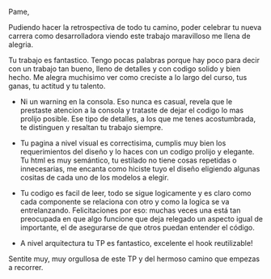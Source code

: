 Pame, 

Pudiendo hacer la retrospectiva de todo tu camino, poder celebrar tu nueva carrera como desarrolladora viendo este trabajo maravilloso me llena de alegria. 

Tu trabajo es fantastico. Tengo pocas palabras porque hay poco para decir con un trabajo tan bueno, lleno de detalles y con codigo solido y bien hecho. Me alegra muchisimo ver como creciste a lo largo del curso, tus ganas, tu actitud y tu talento. 

- Ni un warning en la consola. Eso nunca es casual, revela que le prestaste atencion a la consola y trataste de dejar el codigo lo mas prolijo posible. Ese tipo de detalles, a los que me tenes acostumbrada, te distinguen y resaltan tu trabajo siempre. 

- Tu pagina a nivel visual es correctisima, cumplis muy bien los requerimientos del diseño y lo haces con un codigo prolijo y elegante. Tu html es muy semántico, tu estilado no tiene cosas repetidas o innecesarias, me encanta como hiciste tuyo el diseño eligiendo algunas cositas de cada uno de los modelos a elegir. 

- Tu codigo es facil de leer, todo se sigue logicamente y es claro como cada componente se relaciona con otro y como la logica se va entrelanzando. Felicitaciones por eso: muchas veces una está tan preocupada en que algo funcione que deja relegado un aspecto igual de importante, el de asegurarse de que otros puedan entender el código. 

- A nivel arquitectura tu TP es fantastico, excelente el hook reutilizable!

Sentite muy, muy orgullosa de este TP y del hermoso camino que empezas a recorrer. 


